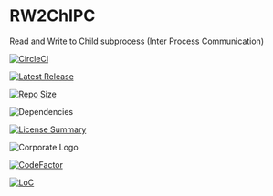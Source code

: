 # RW2ChIPC
Read and Write to Child subprocess (Inter Process Communication)

[![CircleCI](https://img.shields.io/circleci/build/github/InnovAnon-Inc/RW2ChIPC/?color=%23FF1100&logo=InnovAnon%2C%20Inc.&logoColor=%23FF1133&style=plastic)](https://circleci.com/gh/InnovAnon-Inc/RW2ChIPC/)

[![Latest Release](https://img.shields.io/github/commits-since/InnovAnon-Inc/RW2ChIPC//latest?color=%23FF1100&include_prereleases&logo=InnovAnon%2C%20Inc.&logoColor=%23FF1133&style=plastic)](https://github.com/InnovAnon-Inc/RW2ChIPC//releases/latest)

[![Repo Size](https://img.shields.io/github/repo-size/InnovAnon-Inc/RW2ChIPC/?color=%23FF1100&logo=InnovAnon%2C%20Inc.&logoColor=%23FF1133&style=plastic)](https://github.com/InnovAnon-Inc/RW2ChIPC/)

![Dependencies](https://img.shields.io/librariesio/github/InnovAnon-Inc/RW2ChIPC/?color=%23FF1100&style=plastic)

[![License Summary](https://img.shields.io/github/license/InnovAnon-Inc/RW2ChIPC/?color=%23FF1100&label=Free%20Code%20for%20a%20Free%20World%21&logo=InnovAnon%2C%20Inc.&logoColor=%23FF1133&style=plastic)](https://tldrlegal.com/license/unlicense#summary)

![Corporate Logo](https://i.imgur.com/UD8y4Is.gif)

[![CodeFactor](https://www.codefactor.io/repository/github/InnovAnon-Inc/RW2ChIPC/badge)](https://www.codefactor.io/repository/github/InnovAnon-Inc/RW2ChIPC/)

[![LoC](https://tokei.rs/b1/github/InnovAnon-Inc/RW2ChIPC/?category=code)](https://github.com/InnovAnon-Inc/RW2ChIPC/)

